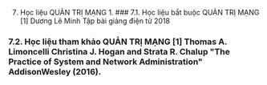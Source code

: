 7. Học liệu QUẢN TRỊ MẠNG 1. ### 7.1. Học liệu bắt buộc QUẢN TRỊ MẠNG \[1\] Dương Lê Minh Tập bài giảng điện tử 2018
### 7.2. Học liệu tham khảo QUẢN TRỊ MẠNG \[1\] Thomas A. Limoncelli Christina J. Hogan and Strata R. Chalup "The Practice of System and Network Administration" AddisonWesley (2016).
